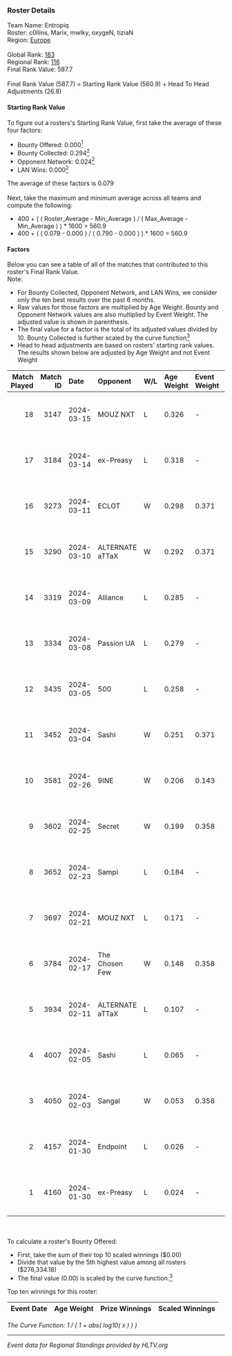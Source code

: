 ### Roster Details<br />
Team Name: Entropiq<br />
Roster: c0llins, Marix, mwlky, oxygeN, tiziaN<br />
Region: [Europe]( ../standings_europe.md)<br />
<br />
Global Rank: [183](../standings_global.md)<br />
Regional Rank: [116]( ../standings_europe.md)<br />
Final Rank Value:  587.7<br />
<br />
Final Rank Value (587.7) = Starting Rank Value (560.9) + Head To Head Adjustments (26.8)<br />

#### Starting Rank Value<br />
To figure out a rosters's Starting Rank Value, first take the average of these four factors:<br />
- Bounty Offered: 0.000[<sup>1</sup>](#table2)
- Bounty Collected: 0.294[<sup>2</sup>](#table1)
- Opponent Network: 0.024[<sup>2</sup>](#table1)
- LAN Wins: 0.000[<sup>2</sup>](#table1)

The average of these factors is 0.079<br />
<br />
Next, take the maximum and minimum average across all teams and compute the following:<br />
- 400 + ( ( Roster_Average - Min_Average ) / ( Max_Average - Min_Average ) ) * 1600 = 560.9
- 400 + ( ( 0.079 - 0.000 ) / ( 0.790 - 0.000 ) ) * 1600 = 560.9


#### Factors<br />
Below you can see a table of all of the matches that contributed to this roster's Final Rank Value.<br />
Note:<br />

- For Bounty Collected, Opponent Network, and LAN Wins, we consider only the ten best results over the past 6 months.
- Raw values for those factors are multiplied by Age Weight. Bounty and Opponent Network values are also multiplied by Event Weight. The adjusted value is shown in parenthesis.
- The final value for a factor is the total of its adjusted values divided by 10. Bounty Collected is further scaled by the curve function[<sup>3</sup>](#curveFunction)
- Head to head adjustments are based on rosters' starting rank values. The results shown below are adjusted by Age Weight and not Event Weight
<span id="table1"></span><br />


| Match Played | Match ID | Date       | Opponent        | W/L | Age Weight | Event Weight | Bounty Collected | Opponent Network | LAN Wins  | H2H Adj. | Roster                                |
| -: | -: | :- | :- | :- | :- | :- | :- | :- | :- | -: | :- |
|           18 |     3147 | 2024-03-15 | MOUZ NXT        | L   | 0.326      | -            | -                | -                | -         |    -0.71 | c0llins, Marix, mwlky, oxygeN, tiziaN |
|           17 |     3184 | 2024-03-14 | ex-Preasy       | L   | 0.318      | -            | -                | -                | -         |    -1.91 | c0llins, Marix, mwlky, oxygeN, tiziaN |
|           16 |     3273 | 2024-03-11 | ECLOT           | W   | 0.298      | 0.371        | 0.084 (0.009)    | 0.510 (0.056)    | 0 (0.000) |     8.99 | c0llins, Marix, mwlky, oxygeN, tiziaN |
|           15 |     3290 | 2024-03-10 | ALTERNATE aTTaX | W   | 0.292      | 0.371        | 0.041 (0.004)    | 0.638 (0.069)    | 0 (0.000) |     8.45 | c0llins, Marix, mwlky, oxygeN, tiziaN |
|           14 |     3319 | 2024-03-09 | Alliance        | L   | 0.285      | -            | -                | -                | -         |    -1.45 | c0llins, Marix, mwlky, oxygeN, tiziaN |
|           13 |     3334 | 2024-03-08 | Passion UA      | L   | 0.279      | -            | -                | -                | -         |    -0.48 | c0llins, Marix, mwlky, oxygeN, tiziaN |
|           12 |     3435 | 2024-03-05 | 500             | L   | 0.258      | -            | -                | -                | -         |    -2.43 | c0llins, Marix, mwlky, oxygeN, tiziaN |
|           11 |     3452 | 2024-03-04 | Sashi           | W   | 0.251      | 0.371        | 0.234 (0.022)    | 1.000 (0.093)    | 0 (0.000) |     7.62 | c0llins, Marix, mwlky, oxygeN, tiziaN |
|           10 |     3581 | 2024-02-26 | 9INE            | W   | 0.206      | 0.143        | 0.000 (0.000)    | 0.009 (0.000)    | 0 (0.000) |     2.69 | c0llins, Marix, mwlky, oxygeN, tiziaN |
|            9 |     3602 | 2024-02-25 | Secret          | W   | 0.199      | 0.358        | 0.000 (0.000)    | 0.074 (0.005)    | 0 (0.000) |     2.99 | c0llins, Marix, mwlky, oxygeN, tiziaN |
|            8 |     3652 | 2024-02-23 | Sampi           | L   | 0.184      | -            | -                | -                | -         |    -0.74 | c0llins, Marix, mwlky, oxygeN, tiziaN |
|            7 |     3697 | 2024-02-21 | MOUZ NXT        | L   | 0.171      | -            | -                | -                | -         |    -0.32 | c0llins, Marix, mwlky, oxygeN, tiziaN |
|            6 |     3784 | 2024-02-17 | The Chosen Few  | W   | 0.148      | 0.358        | 0.001 (0.000)    | 0.068 (0.004)    | 0 (0.000) |     3.06 | c0llins, Marix, mwlky, oxygeN, tiziaN |
|            5 |     3934 | 2024-02-11 | ALTERNATE aTTaX | L   | 0.107      | -            | -                | -                | -         |    -0.24 | c0llins, Marix, mwlky, oxygeN, tiziaN |
|            4 |     4007 | 2024-02-05 | Sashi           | L   | 0.065      | -            | -                | -                | -         |    -0.07 | c0llins, Marix, mwlky, oxygeN, tiziaN |
|            3 |     4050 | 2024-02-03 | Sangal          | W   | 0.053      | 0.358        | 0.195 (0.004)    | 0.860 (0.016)    | 0 (0.000) |     1.59 | c0llins, Marix, mwlky, oxygeN, tiziaN |
|            2 |     4157 | 2024-01-30 | Endpoint        | L   | 0.026      | -            | -                | -                | -         |    -0.11 | c0llins, Marix, mwlky, oxygeN, tiziaN |
|            1 |     4160 | 2024-01-30 | ex-Preasy       | L   | 0.024      | -            | -                | -                | -         |    -0.15 | c0llins, Marix, mwlky, oxygeN, tiziaN |

<br />
<span id="table2"></span><br />
To calculate a roster's Bounty Offered:<br />

- First, take the sum of their top 10 scaled winnings ($0.00)
- Divide that value by the 5th highest value among all rosters ($276,334.18)
- The final value (0.00) is scaled by the curve function.[<sup>3</sup>](#curveFunction)

Top ten winnings for this roster:<br />

| Event Date | Age Weight | Prize Winnings | Scaled Winnings |
| :- | -: | :- | :- |


<span id="curveFunction"></span>_The Curve Function: 1 / ( 1 + abs( log10( x ) ) )_<br />

---
_Event data for Regional Standings provided by HLTV.org_<br />
